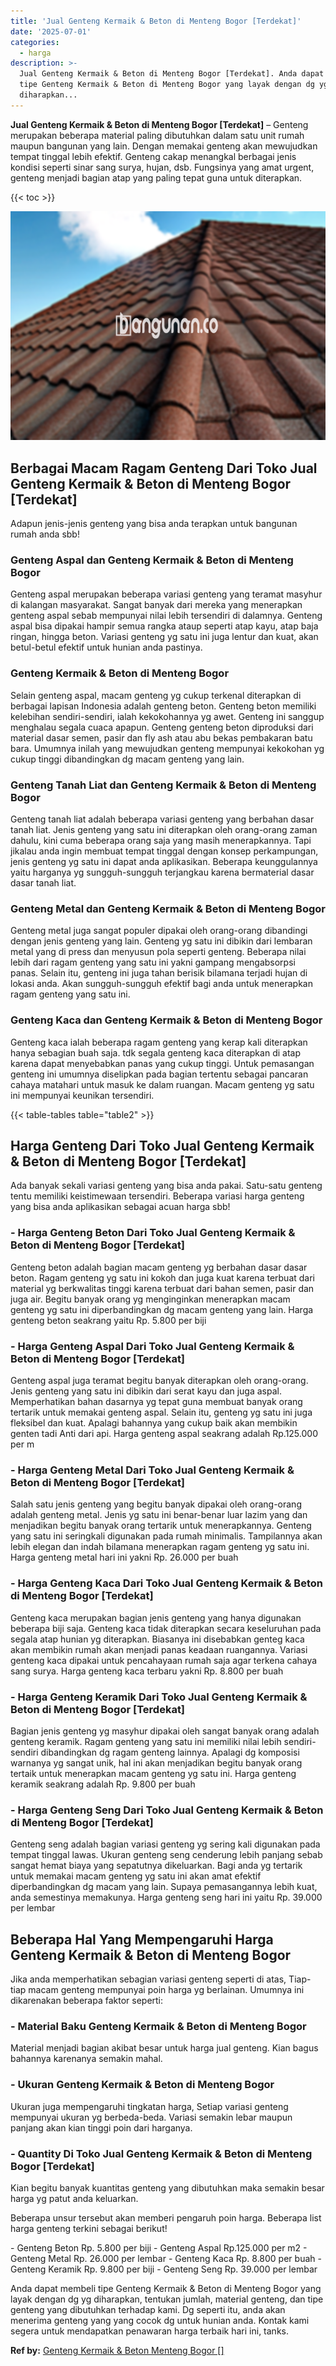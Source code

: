 ```yaml
---
title: 'Jual Genteng Kermaik & Beton di Menteng Bogor [Terdekat]'
date: '2025-07-01'
categories:
  - harga
description: >-
  Jual Genteng Kermaik & Beton di Menteng Bogor [Terdekat]. Anda dapat membeli
  tipe Genteng Kermaik & Beton di Menteng Bogor yang layak dengan dg yg
  diharapkan...
---
```


**Jual Genteng Kermaik & Beton di Menteng Bogor \[Terdekat\]** – Genteng merupakan beberapa material paling dibutuhkan dalam satu unit rumah maupun bangunan yang lain. Dengan memakai genteng akan mewujudkan tempat tinggal lebih efektif. Genteng cakap menangkal berbagai jenis kondisi seperti sinar sang surya, hujan, dsb. Fungsinya yang amat urgent, genteng menjadi bagian atap yang paling tepat guna untuk diterapkan.

{{< toc >}}

![Jual Genteng Kermaik & Beton di Menteng Bogor [Terdekat]](/images/genteng-minimalis-murah11.png)

## Berbagai Macam Ragam Genteng Dari Toko Jual Genteng Kermaik & Beton di Menteng Bogor \[Terdekat\]

Adapun jenis-jenis genteng yang bisa anda terapkan untuk bangunan rumah anda sbb!

### Genteng Aspal dan Genteng Kermaik & Beton di Menteng Bogor

Genteng aspal merupakan beberapa variasi genteng yang teramat masyhur di kalangan masyarakat. Sangat banyak dari mereka yang menerapkan genteng aspal sebab mempunyai nilai lebih tersendiri di dalamnya. Genteng aspal bisa dipakai hampir semua rangka ataup seperti atap kayu, atap baja ringan, hingga beton. Variasi genteng yg satu ini juga lentur dan kuat, akan betul-betul efektif untuk hunian anda pastinya.

### Genteng Kermaik & Beton di Menteng Bogor

Selain genteng aspal, macam genteng yg cukup terkenal diterapkan di berbagai lapisan Indonesia adalah genteng beton. Genteng beton memiliki kelebihan sendiri-sendiri, ialah kekokohannya yg awet. Genteng ini sanggup menghalau segala cuaca apapun. Genteng genteng beton diproduksi dari material dasar semen, pasir dan fly ash atau abu bekas pembakaran batu bara. Umumnya inilah yang mewujudkan genteng mempunyai kekokohan yg cukup tinggi dibandingkan dg macam genteng yang lain.

### Genteng Tanah Liat dan Genteng Kermaik & Beton di Menteng Bogor

Genteng tanah liat adalah beberapa variasi genteng yang berbahan dasar tanah liat. Jenis genteng yang satu ini diterapkan oleh orang-orang zaman dahulu, kini cuma beberapa orang saja yang masih menerapkannya. Tapi jikalau anda ingin membuat tempat tinggal dengan konsep perkampungan, jenis genteng yg satu ini dapat anda aplikasikan. Beberapa keunggulannya yaitu harganya yg sungguh-sungguh terjangkau karena bermaterial dasar dasar tanah liat.

### Genteng Metal dan Genteng Kermaik & Beton di Menteng Bogor

Genteng metal juga sangat populer dipakai oleh orang-orang dibandingi dengan jenis genteng yang lain. Genteng yg satu ini dibikin dari lembaran metal yang di press dan menyusun pola seperti genteng. Beberapa nilai lebih dari ragam genteng yang satu ini yakni gampang mengabsorpsi panas. Selain itu, genteng ini juga tahan berisik bilamana terjadi hujan di lokasi anda. Akan sungguh-sungguh efektif bagi anda untuk menerapkan ragam genteng yang satu ini.

### Genteng Kaca dan Genteng Kermaik & Beton di Menteng Bogor

Genteng kaca ialah beberapa ragam genteng yang kerap kali diterapkan hanya sebagian buah saja. tdk segala genteng kaca diterapkan di atap karena dapat menyebabkan panas yang cukup tinggi. Untuk pemasangan genteng ini umumnya diselipkan pada bagian tertentu sebagai pancaran cahaya matahari untuk masuk ke dalam ruangan. Macam genteng yg satu ini mempunyai keunikan tersendiri.

{{< table-tables table="table2" >}}

## Harga Genteng Dari Toko Jual Genteng Kermaik & Beton di Menteng Bogor \[Terdekat\]

Ada banyak sekali variasi genteng yang bisa anda pakai. Satu-satu genteng tentu memiliki keistimewaan tersendiri. Beberapa variasi harga genteng yang bisa anda aplikasikan sebagai acuan harga sbb!

### \- Harga Genteng Beton Dari Toko Jual Genteng Kermaik & Beton di Menteng Bogor \[Terdekat\]

Genteng beton adalah bagian macam genteng yg berbahan dasar dasar beton. Ragam genteng yg satu ini kokoh dan juga kuat karena terbuat dari material yg berkwalitas tinggi karena terbuat dari bahan semen, pasir dan juga air. Begitu banyak orang yg menginginkan menerapkan macam genteng yg satu ini diperbandingkan dg macam genteng yang lain. Harga genteng beton seakrang yaitu Rp. 5.800 per biji

### \- Harga Genteng Aspal Dari Toko Jual Genteng Kermaik & Beton di Menteng Bogor \[Terdekat\]

Genteng aspal juga teramat begitu banyak diterapkan oleh orang-orang. Jenis genteng yang satu ini dibikin dari serat kayu dan juga aspal. Memperhatikan bahan dasarnya yg tepat guna membuat banyak orang tertarik untuk memakai genteng aspal. Selain itu, genteng yg satu ini juga fleksibel dan kuat. Apalagi bahannya yang cukup baik akan membikin genten tadi Anti dari api. Harga genteng aspal seakrang adalah Rp.125.000 per m

### \- Harga Genteng Metal Dari Toko Jual Genteng Kermaik & Beton di Menteng Bogor \[Terdekat\]

Salah satu jenis genteng yang begitu banyak dipakai oleh orang-orang adalah genteng metal. Jenis yg satu ini benar-benar luar lazim yang dan menjadikan begitu banyak orang tertarik untuk menerapkannya. Genteng yang satu ini seringkali digunakan pada rumah minimalis. Tampilannya akan lebih elegan dan indah bilamana menerapkan ragam genteng yg satu ini. Harga genteng metal hari ini yakni Rp. 26.000 per buah

### \- Harga Genteng Kaca Dari Toko Jual Genteng Kermaik & Beton di Menteng Bogor \[Terdekat\]

Genteng kaca merupakan bagian jenis genteng yang hanya digunakan beberapa biji saja. Genteng kaca tidak diterapkan secara keseluruhan pada segala atap hunian yg diterapkan. Biasanya ini disebabkan genteg kaca akan membikin rumah akan menjadi panas keadaan ruangannya. Variasi genteng kaca dipakai untuk pencahayaan rumah saja agar terkena cahaya sang surya. Harga genteng kaca terbaru yakni Rp. 8.800 per buah

### \- Harga Genteng Keramik Dari Toko Jual Genteng Kermaik & Beton di Menteng Bogor \[Terdekat\]

Bagian jenis genteng yg masyhur dipakai oleh sangat banyak orang adalah genteng keramik. Ragam genteng yang satu ini memiliki nilai lebih sendiri-sendiri dibandingkan dg ragam genteng lainnya. Apalagi dg komposisi warnanya yg sangat unik, hal ini akan menjadikan begitu banyak orang tertaik untuk menerapkan macam genteng yg satu ini. Harga genteng keramik seakrang adalah Rp. 9.800 per buah

### \- Harga Genteng Seng Dari Toko Jual Genteng Kermaik & Beton di Menteng Bogor \[Terdekat\]

Genteng seng adalah bagian variasi genteng yg sering kali digunakan pada tempat tinggal lawas. Ukuran genteng seng cenderung lebih panjang sebab sangat hemat biaya yang sepatutnya dikeluarkan. Bagi anda yg tertarik untuk memakai macam genteng yg satu ini akan amat efektif diperbandingkan dg macam yang lain. Supaya pemasangannya lebih kuat, anda semestinya memakunya. Harga genteng seng hari ini yaitu Rp. 39.000 per lembar

## Beberapa Hal Yang Mempengaruhi Harga Genteng Kermaik & Beton di Menteng Bogor

Jika anda memperhatikan sebagian variasi genteng seperti di atas, Tiap-tiap macam genteng mempunyai poin harga yg berlainan. Umumnya ini dikarenakan beberapa faktor seperti:

### \- Material Baku Genteng Kermaik & Beton di Menteng Bogor

Material menjadi bagian akibat besar untuk harga jual genteng. Kian bagus bahannya karenanya semakin mahal.

### \- Ukuran Genteng Kermaik & Beton di Menteng Bogor

Ukuran juga mempengaruhi tingkatan harga, Setiap variasi genteng mempunyai ukuran yg berbeda-beda. Variasi semakin lebar maupun panjang akan kian tinggi poin dari harganya.

### \- Quantity Di Toko Jual Genteng Kermaik & Beton di Menteng Bogor \[Terdekat\]

Kian begitu banyak kuantitas genteng yang dibutuhkan maka semakin besar harga yg patut anda keluarkan.

Beberapa unsur tersebut akan memberi pengaruh poin harga. Beberapa list harga genteng terkini sebagai berikut!

\- Genteng Beton Rp. 5.800 per biji - Genteng Aspal Rp.125.000 per m2 - Genteng Metal Rp. 26.000 per lembar - Genteng Kaca Rp. 8.800 per buah - Genteng Keramik Rp. 9.800 per biji - Genteng Seng Rp. 39.000 per lembar

Anda dapat membeli tipe Genteng Kermaik & Beton di Menteng Bogor yang layak dengan dg yg diharapkan, tentukan jumlah, material genteng, dan tipe genteng yang dibutuhkan terhadap kami. Dg seperti itu, anda akan menerima genteng yang yang cocok dg untuk hunian anda. Kontak kami segera untuk mendapatkan penawaran harga terbaik hari ini, tanks.

**Ref by:**  [Genteng Kermaik & Beton  Menteng Bogor []](https://id.wikipedia.org/wiki/Genteng)
